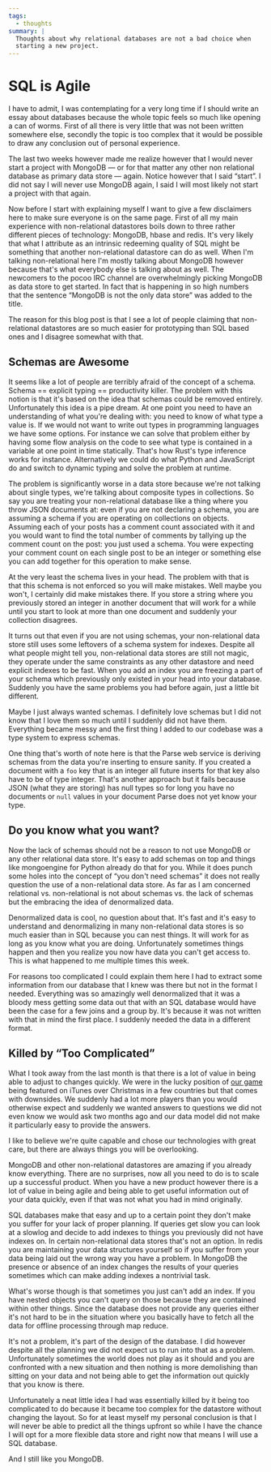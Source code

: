 ```yaml
---
tags:
  - thoughts
summary: |
  Thoughts about why relational databases are not a bad choice when
  starting a new project.
---
```


# SQL is Agile

I have to admit, I was contemplating for a very long time if I should
write an essay about databases because the whole topic feels so much like
opening a can of worms.  First of all there is very little that was not
been written somewhere else, secondly the topic is too complex that it
would be possible to draw any conclusion out of personal experience.

The last two weeks however made me realize however that I would never
start a project with MongoDB — or for that matter any other non relational
database as primary data store — again.  Notice however that I said
“start”.  I did not say I will never use MongoDB again, I said I will
most likely not start a project with that again.

Now before I start with explaining myself I want to give a few disclaimers
here to make sure everyone is on the same page.  First of all my main
experience with non-relational datastores boils down to three rather
different pieces of technology: MongoDB, hbase and redis.  It's very
likely that what I attribute as an intrinsic redeeming quality of SQL
might be something that another non-relational datastore can do as well.
When I'm talking non-relational here I'm mostly talking about MongoDB
however because that's what everybody else is talking about as well.  The
newcomers to the pocoo IRC channel are overwhelmingly picking MongoDB as
data store to get started.  In fact that is happening in so high numbers
that the sentence “MongoDB is not the only data store” was added to the
title.

The reason for this blog post is that I see a lot of people claiming that
non-relational datastores are so much easier for prototyping than SQL
based ones and I disagree somewhat with that.

## Schemas are Awesome

It seems like a lot of people are terribly afraid of the concept of a
schema.  Schema == explicit typing == productivity killer.  The problem
with this notion is that it's based on the idea that schemas could be
removed entirely.  Unfortunately this idea is a pipe dream.  At one point
you need to have an understanding of what you're dealing with: you need to
know of what type a value is.  If we would not want to write out types
in programming languages we have some options.  For instance we can solve
that problem either by having some flow analysis on the code to see what
type is contained in a variable at one point in time statically.  That's
how Rust's type inference works for instance.  Alternatively we could do
what Python and JavaScript do and switch to dynamic typing and solve the
problem at runtime.

The problem is significantly worse in a data store because we're not
talking about single types, we're talking about composite types in
collections.  So say you are treating your non-relational database like a
thing where you throw JSON documents at: even if you are not declaring a
schema, you are assuming a schema if you are operating on collections on
objects.  Assuming each of your posts has a comment count associated with
it and you would want to find the total number of comments by tallying up
the comment count on the post: you just used a schema.  You were expecting
your comment count on each single post to be an integer or something else
you can add together for this operation to make sense.

At the very least the schema lives in your head.  The problem with that is
that this schema is not enforced so you will make mistakes.  Well maybe
you won't, I certainly did make mistakes there.  If you store a string
where you previously stored an integer in another document that will work
for a while until you start to look at more than one document and suddenly
your collection disagrees.

It turns out that even if you are not using schemas, your non-relational
data store still uses some leftovers of a schema system for indexes.
Despite all what people might tell you, non-relational data stores are
still not magic, they operate under the same constraints as any other
datastore and need explicit indexes to be fast.  When you add an index you
are freezing a part of your schema which previously only existed in your
head into your database.  Suddenly you have the same problems you had
before again, just a little bit different.

Maybe I just always wanted schemas.  I definitely love schemas but I did
not know that I love them so much until I suddenly did not have them.
Everything became messy and the first thing I added to our codebase was a
type system to express schemas.

One thing that's worth of note here is that the Parse web service is
deriving schemas from the data you're inserting to ensure sanity.  If you
created a document with a `foo` key that is an integer all future inserts
for that key also have to be of type integer.  That's another approach but
it fails because JSON (what they are storing) has null types so for long
you have no documents or `null` values in your document Parse does not yet
know your type.

## Do you know what you want?

Now the lack of schemas should not be a reason to not use MongoDB or any
other relational data store.  It's easy to add schemas on top and things
like mongoengine for Python already do that for you.  While it does punch
some holes into the concept of “you don't need schemas” it does not really
question the use of a non-relational data store.  As far as I am concerned
relational vs. non-relational is not about schemas vs. the lack of schemas
but the embracing the idea of denormalized data.

Denormalized data is cool, no question about that.  It's fast and it's
easy to understand and denormalizing in many non-relational data stores is
so much easier than in SQL because you can nest things.  It will work for
as long as you know what you are doing.  Unfortunately sometimes things
happen and then you realize you now have data you can't get access to.
This is what happened to me multiple times this week.

For reasons too complicated I could explain them here I had to extract
some information from our database that I knew was there but not in the
format I needed.  Everything was so amazingly well denormalized that it
was a bloody mess getting some data out that with an SQL database would
have been the case for a few joins and a group by.  It's because it was
not written with that in mind the first place.  I suddenly needed the data
in a different format.

## Killed by “Too Complicated”

What I took away from the last month is that there is a lot of value in
being able to adjust to changes quickly.  We were in the lucky position of
[our game](http://warchest.com/radsoldiers) being featured on iTunes over
Christmas in a few countries but that comes with downsides.  We suddenly
had a lot more players than you would otherwise expect and suddenly we
wanted answers to questions we did not even know we would ask two months
ago and our data model did not make it particularly easy to provide the
answers.

I like to believe we're quite capable and chose our technologies with
great care, but there are always things you will be overlooking.

MongoDB and other non-relational datastores are amazing if you already
know everything.  There are no surprises, now all you need to do is to
scale up a successful product.  When you have a new product however there
is a lot of value in being agile and being able to get useful information
out of your data quickly, even if that was not what you had in mind
originally.

SQL databases make that easy and up to a certain point they don't make you
suffer for your lack of proper planning.  If queries get slow you can look
at a slowlog and decide to add indexes to things you previously did not
have indexes on.  In certain non-relational data stores that's not an
option.  In redis you are maintaining your data structures yourself so if
you suffer from your data being laid out the wrong way you have a problem.
In MongoDB the presence or absence of an index changes the results of your
queries sometimes which can make adding indexes a nontrivial task.

What's worse though is that sometimes you just can't add an index.  If you
have nested objects you can't query on those because they are contained
within other things.  Since the database does not provide any queries
either it's not hard to be in the situation where you basically have to
fetch all the data for offline processing through map reduce.

It's not a problem, it's part of the design of the database.  I did
however despite all the planning we did not expect us to run into that as
a problem.  Unfortunately sometimes the world does not play as it should
and you are confronted with a new situation and then nothing is more
demolishing than sitting on your data and not being able to get the
information out quickly that you know is there.

Unfortunately a neat little idea I had was essentially killed by it being
too complicated to do because it became too complex for the datastore
without changing the layout.  So for at least myself my personal
conclusion is that I will never be able to predict all the things upfront
so while I have the chance I will opt for a more flexible data store and
right now that means I will use a SQL database.

And I still like you MongoDB.
